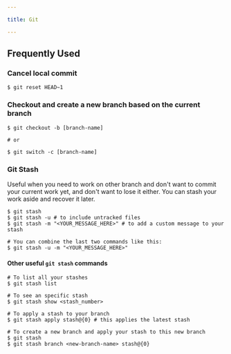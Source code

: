```yaml
---

title: Git

---
```




## Frequently Used

### Cancel local commit

```shell
$ git reset HEAD~1
```

### Checkout and create a new branch based on the current branch

```shell
$ git checkout -b [branch-name]

# or

$ git switch -c [branch-name]
```

### Git Stash

Useful when you need to work on other branch and don't want to commit your current work yet, and don't want to lose it either. You can stash your work aside and recover it later.



```shell
$ git stash
$ git stash -u # to include untracked files
$ git stash -m "<YOUR_MESSAGE_HERE>" # to add a custom message to your stash

# You can combine the last two commands like this:
$ git stash -u -m "<YOUR_MESSAGE_HERE>" 
```



#### Other useful `git stash` commands

```shell
# To list all your stashes
$ git stash list

# To see an specific stash
$ git stash show <stash_number>

# To apply a stash to your branch
$ git stash apply stash@{0} # this applies the latest stash

# To create a new branch and apply your stash to this new branch
$ git stash
$ git stash branch <new-branch-name> stash@{0}
```


